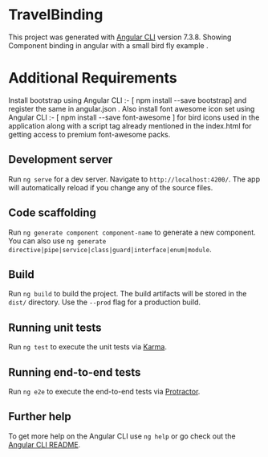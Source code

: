 # TravelBinding

This project was generated with [Angular CLI](https://github.com/angular/angular-cli) version 7.3.8.
Showing Component binding in angular with a small bird fly example .

# Additional Requirements
Install bootstrap using Angular CLI :- [ npm install --save bootstrap] and register the same in angular.json .
Also install font awesome icon set using Angular CLI :- [ npm install --save font-awesome ] for bird icons used in the application along with a script tag already mentioned in the index.html for getting access to premium font-awesome packs.

## Development server

Run `ng serve` for a dev server. Navigate to `http://localhost:4200/`. The app will automatically reload if you change any of the source files.

## Code scaffolding

Run `ng generate component component-name` to generate a new component. You can also use `ng generate directive|pipe|service|class|guard|interface|enum|module`.

## Build

Run `ng build` to build the project. The build artifacts will be stored in the `dist/` directory. Use the `--prod` flag for a production build.

## Running unit tests

Run `ng test` to execute the unit tests via [Karma](https://karma-runner.github.io).

## Running end-to-end tests

Run `ng e2e` to execute the end-to-end tests via [Protractor](http://www.protractortest.org/).

## Further help

To get more help on the Angular CLI use `ng help` or go check out the [Angular CLI README](https://github.com/angular/angular-cli/blob/master/README.md).
